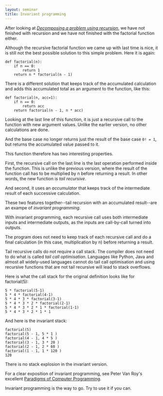 ```yaml
---
layout: seminar
title: Invariant programming
---
```

After looking at [*Decomposing a problem using recursion*](/2014/04/17/recursion.html), we have not finished with recursion and we have not finished with the factorial function either.

Although the recursive factorial function we came up with last time is nice, it is still not the best possible solution to this simple problem. Here it is again:

    def factorial(n):
        if n == 0: 
            return 1
        return n * factorial(n - 1)

There is a different solution that keeps track of the accumulated calculation and adds this accumulated total as an argument to the function, like this:

    def factorial(n, acc=1):
        if n == 0:
            return acc
        return factorial(n - 1, n * acc)

Looking at the last line of this function, it is just a recursive call to the function with new argument values. Unlike the earlier version, no other calculations are done. 

And the base case no longer returns just the result of the base case `0! = 1`, but returns the accumulated value passed to it.

This function therefore has two interesting properties. 

First, the recursive call on the last line is the last operation performed inside the function. This is unlike the previous version, where the result of the function call has to be multiplied by n before returning a result. In other words, the new function is *tail recursive*.

And second, it uses an *accumulator* that keeps track of the intermediate result of each successive calculation.

These two features together--tail recursion with an accumulated result--are an exampe of *invariant programming*.

With invariant programming, each recursive call uses both intermediate inputs and intermediate outputs, as the inputs are call-by-call turned into outputs.

The program does not need to keep track of each recursive call and do a final calculation (in this case, multiplication by n) before returning a result.

Tail recursive calls do not require a call stack. The compiler does not need to do what is called *tail call optimisation*. Languages like Python, Java and almost all widely-used languages cannot do tail call optimisation and using recursive functions that are not tail recursive will lead to stack overflows.

Here is what the call stack for the original definition looks like for factorial(5):

    5 * factorial(5-1)
    5 * 4 * factorial(4-1)
    5 * 4 * 3 * factorial(3-1)
    5 * 4 * 3 * 2 * factorial(2-1)
    5 * 4 * 3 * 2 * 1 * factorial(1-1)
    5 * 4 * 3 * 2 * 1 * 1

And here is the invariant stack:

    factorial(5)
    factorial(5 - 1, 5 * 1 )
    factorial(4 - 1, 4 * 5 )
    factorial(3 - 1, 3 * 20 )
    factorial(2 - 1, 2 * 60 )
    factorial(1 - 1, 1 * 120 )
    120

There is no stack explosion in the invariant version.

For a clear exposition of invariant programming, see Peter Van Roy's excellent [Paradigms of Computer Programming](https://www.edx.org/course/louvainx/louvainx-louv1-01x-paradigms-computer-1203).

Invariant programming is the way to go. Try to use it if you can.
